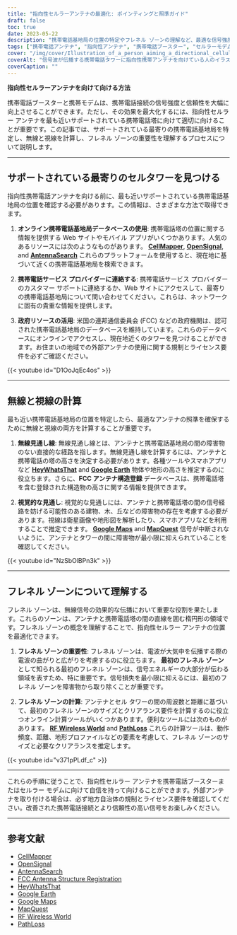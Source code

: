 ```yaml
---
title: "指向性セルラーアンテナの最適化: ポインティングと照準ガイド"
draft: false
toc: true
date: 2023-05-22
description: "携帯電話基地局の位置の特定やフレネル ゾーンの理解など、最適な信号強度と信頼性を得るために指向性携帯電話アンテナを向けて向ける方法を学びます。"
tags: ["携帯電話アンテナ", "指向性アンテナ", "携帯電話ブースター", "セルラーモデム", "シグナル強度", "携帯電話の塔", "無線の見通し線", "視覚的な視線", "フレネルゾーン", "アンテナ照準", "信号を最適化する", "セルラー接続", "信号強度を改善する", "セル信号をブーストする", "携帯信号ブースター", "基地局の位置", "アンテナの設置", "信号伝播", "無線通信", "ネットワーク カバレッジの向上", "ポインティングガイド", "照準テクニック", "セルラーアンテナの最適化", "信号の信頼性", "ネットワークパフォーマンス", "細胞信号の増強", "アンテナの調整", "信号最適化のヒント", "セルラーアンテナの配置", "信号増強戦略", "アンテナの向きの指示"]
cover: "/img/cover/Illustration_of_a_person_aiming_a_directional_cellular_antenna.png"
coverAlt: "信号波が伝播する携帯電話タワーに指向性携帯アンテナを向けている人のイラスト。"
coverCaption: ""
---
```


**指向性セルラーアンテナを向けて向ける方法**

携帯電話ブースターと携帯モデムは、携帯電話接続の信号強度と信頼性を大幅に向上させることができます。ただし、その効果を最大化するには、指向性セルラー アンテナを最も近いサポートされている携帯電話塔に向けて適切に向けることが重要です。この記事では、サポートされている最寄りの携帯電話基地局を特定し、無線と視線を計算し、フレネル ゾーンの重要性を理解するプロセスについて説明します。

______

## サポートされている最寄りのセルタワーを見つける

指向性携帯電話アンテナを向ける前に、最も近いサポートされている携帯電話基地局の位置を確認する必要があります。この情報は、さまざまな方法で取得できます。

1. **オンライン携帯電話基地局データベースの使用**: 携帯電話塔の位置に関する情報を提供する Web サイトやモバイル アプリがいくつかあります。人気のあるリソースには次のようなものがあります。 [**CellMapper**](https://www.cellmapper.net/map), [**OpenSignal**](https://www.opensignal.com/), and [**AntennaSearch**](https://www.antennasearch.com/) これらのプラットフォームを使用すると、現在地に基づいて近くの携帯電話基地局を検索できます。

2. **携帯電話サービス プロバイダーに連絡する**: 携帯電話サービス プロバイダーのカスタマー サポートに連絡するか、Web サイトにアクセスして、最寄りの携帯電話基地局について問い合わせてください。これらは、ネットワークに固有の貴重な情報を提供します。

3. **政府リソースの活用**: 米国の連邦通信委員会 (FCC) などの政府機関は、認可された携帯電話基地局のデータベースを維持しています。これらのデータベースにオンラインでアクセスし、現在地近くのタワーを見つけることができます。お住まいの地域での外部アンテナの使用に関する規制とライセンス要件を必ずご確認ください。

{{< youtube id="D1OoJqEc4os" >}}

______

## 無線と視線の計算

最も近い携帯電話基地局の位置を特定したら、最適なアンテナの照準を確保するために無線と視線の両方を計算することが重要です。

1. **無線見通し線**: 無線見通し線とは、アンテナと携帯電話基地局の間の障害物のない直接的な経路を指します。無線見通し線を計算するには、アンテナと携帯電話の塔の高さを決定する必要があります。各種ツールやスマホアプリなど [**HeyWhatsThat**](https://www.heywhatsthat.com/) and [**Google Earth**](https://earth.google.com/web/) 物体や地形の高さを推定するのに役立ちます。さらに、**FCC アンテナ構造登録** データベースは、携帯電話塔を含む登録された構造物の高さに関する情報を提供できます。

2. **視覚的な見通し**: 視覚的な見通しには、アンテナと携帯電話塔の間の信号経路を妨げる可能性のある建物、木、丘などの障害物の存在を考慮する必要があります。視線は衛星画像や地形図を解析したり、スマホアプリなどを利用することで推定できます。 [**Google Maps**](https://www.google.com/maps) and [**MapQuest**](https://www.mapquest.com/) 信号が中断されないように、アンテナとタワーの間に障害物が最小限に抑えられていることを確認してください。

{{< youtube id="NzSbOlBPn3k" >}}

______

## フレネル ゾーンについて理解する

フレネル ゾーンは、無線信号の効果的な伝播において重要な役割を果たします。これらのゾーンは、アンテナと携帯電話塔の間の直線を囲む楕円形の領域です。フレネル ゾーンの概念を理解することで、指向性セルラー アンテナの位置を最適化できます。

1. **フレネル ゾーンの重要性**: フレネル ゾーンは、電波が大気中を伝播する際の電波の曲がりと広がりを考慮するのに役立ちます。 **最初のフレネル ゾーン**として知られる最初のフレネル ゾーンは、信号エネルギーの大部分が伝わる領域を表すため、特に重要です。信号損失を最小限に抑えるには、最初のフレネル ゾーンを障害物から取り除くことが重要です。

2. **フレネル ゾーンの計算**: アンテナとセル タワーの間の周波数と距離に基づいて、最初のフレネル ゾーンのサイズとクリアランス要件を計算するのに役立つオンライン計算ツールがいくつかあります。便利なツールには次のものがあります。 [**RF Wireless World**](https://www.rfwireless-world.com/) and [**PathLoss**](https://www.pathloss.com/) これらの計算ツールは、動作頻度、距離、地形プロファイルなどの要素を考慮して、フレネル ゾーンのサイズと必要なクリアランスを推定します。

{{< youtube id="v371pPLdf_c" >}}

______

これらの手順に従うことで、指向性セルラー アンテナを携帯電話ブースターまたはセルラー モデムに向けて自信を持って向けることができます。外部アンテナを取り付ける場合は、必ず地方自治体の規制とライセンス要件を確認してください。改善された携帯電話接続とより信頼性の高い信号をお楽しみください。

______

## 参考文献

- [CellMapper](https://www.cellmapper.net/)
- [OpenSignal](https://www.opensignal.com/)
- [AntennaSearch](https://www.antennasearch.com/)
- [FCC Antenna Structure Registration](https://www.fcc.gov/antenna-structure-registration-asr-database)
- [HeyWhatsThat](https://www.heywhatsthat.com/)
- [Google Earth](https://www.google.com/earth/)
- [Google Maps](https://www.google.com/maps)
- [MapQuest](https://www.mapquest.com/)
- [RF Wireless World](https://www.rfwireless-world.com/)
- [PathLoss](https://www.pathloss.com/)
